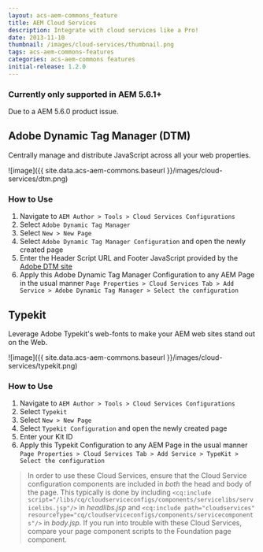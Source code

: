```yaml
---
layout: acs-aem-commons_feature
title: AEM Cloud Services
description: Integrate with cloud services like a Pro!
date: 2013-11-10
thumbnail: /images/cloud-services/thumbnail.png
tags: acs-aem-commons-features
categories: acs-aem-commons features
initial-release: 1.2.0
---
```


### Currently only supported in AEM 5.6.1+

Due to a AEM 5.6.0 product issue.


## Adobe Dynamic Tag Manager (DTM)

Centrally manage and distribute JavaScript across all your web properties.

![image]({{ site.data.acs-aem-commons.baseurl }}/images/cloud-services/dtm.png)

### How to Use

1. Navigate to `AEM Author > Tools > Cloud Services Configurations`
2. Select `Adobe Dynamic Tag Manager`
3. Select `New > New Page`
4. Select `Adobe Dynamic Tag Manager Configuration` and open the newly created page
5. Enter the Header Script URL and Footer JavaScript provided by the [Adobe DTM site](http://dtm.adobe.com)
6. Apply this Adobe Dynamic Tag Manager Configuration to any AEM Page in the usual manner
	`Page Properties > Cloud Services Tab > Add Service > Adobe Dynamic Tag Manager > Select the configuration`


## Typekit

Leverage Adobe Typekit's web-fonts to make your AEM web sites stand out on the Web.

![image]({{ site.data.acs-aem-commons.baseurl }}/images/cloud-services/typekit.png)

### How to Use

1. Navigate to `AEM Author > Tools > Cloud Services Configurations`
2. Select `Typekit`
3. Select `New > New Page`
4. Select `Typekit Configuration` and open the newly created page
5. Enter your Kit ID
6. Apply this Typekit Configuration to any AEM Page in the usual manner
	`Page Properties > Cloud Services Tab > Add Service > TypeKit > Select the configuration`


> In order to use these Cloud Services, ensure that the Cloud Service configuration components are included in *both* the head and body of the page. This typically is done by including `<cq:include script="/libs/cq/cloudserviceconfigs/components/servicelibs/servicelibs.jsp"/>` in _headlibs.jsp_ and `<cq:include path="cloudservices" resourceType="cq/cloudserviceconfigs/components/servicecomponents"/>` in _body.jsp_. If you run into trouble with these Cloud Services, compare your page component scripts to the Foundation page component.
